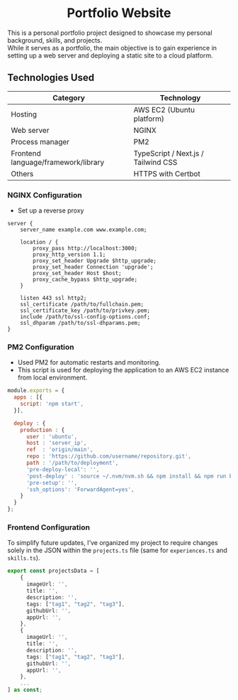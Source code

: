 <h1 align="center">
  Portfolio Website
  <br>
</h1>

This is a personal portfolio project designed to showcase my personal background, skills, and projects.   
While it serves as a portfolio, the main objective is to gain experience in setting up a web server and deploying a static site to a cloud platform.

## Technologies Used

| **Category**                             | **Technology**                           |
|------------------------------------------|------------------------------------------|
| Hosting                                  | AWS EC2 (Ubuntu platform)                |
| Web server                               | NGINX                                    |
| Process manager                          | PM2                                      |
| Frontend language/framework/library      | TypeScript / Next.js / Tailwind CSS      |
| Others                                   | HTTPS with Certbot                       |

### NGINX Configuration

- Set up a reverse proxy


```nginx
server {
    server_name example.com www.example.com;

    location / {
        proxy_pass http://localhost:3000;
        proxy_http_version 1.1;
        proxy_set_header Upgrade $http_upgrade;
        proxy_set_header Connection 'upgrade';
        proxy_set_header Host $host;
        proxy_cache_bypass $http_upgrade;
    }

    listen 443 ssl http2;
    ssl_certificate /path/to/fullchain.pem;
    ssl_certificate_key /path/to/privkey.pem;
    include /path/to/ssl-config-options.conf; 
    ssl_dhparam /path/to/ssl-dhparams.pem;
}
```

### PM2 Configuration


- Used PM2 for automatic restarts and monitoring.
- This script is used for deploying the application to an AWS EC2 instance from local environment.

```javascript
module.exports = {
  apps : [{
    script: 'npm start',
  }],

  deploy : {
    production : {
      user : 'ubuntu',
      host : 'server_ip',
      ref  : 'origin/main',
      repo : 'https://github.com/username/repository.git',
      path : '/path/to/deployment',
      'pre-deploy-local': '',
      'post-deploy' : 'source ~/.nvm/nvm.sh && npm install && npm run build && pm2 reload ecosystem.config.js --env production',
      'pre-setup': '',
      'ssh_options': 'ForwardAgent=yes',
    }
  }  
};
```

### Frontend Configuration

To simplify future updates, I’ve organized my project to require changes solely in the JSON within the `projects.ts` file (same for `experiences.ts` and `skills.ts`).

```TypeScript
export const projectsData = [
    {
      imageUrl: '',
      title: '',
      description: '',
      tags: ["tag1", "tag2", "tag3"],
      githubUrl: '',
      appUrl: '',
    },
    {
      imageUrl: '',
      title: '',
      description: '',
      tags: ["tag1", "tag2", "tag3"],
      githubUrl: '',
      appUrl: '',
    },
    ...
] as const;
```
